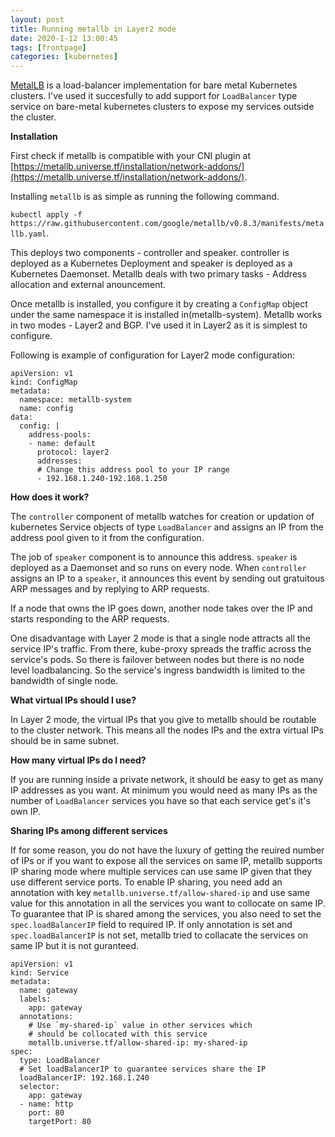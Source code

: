 ```yaml
---
layout: post
title: Running metallb in Layer2 mode
date: 2020-1-12 13:00:45
tags: [frontpage]
categories: [kubernetes]
---
```


[MetalLB](https://metallb.universe.tf/) is a load-balancer implementation for
bare metal Kubernetes clusters. I've used it succesfully to add support for
`LoadBalancer` type service on bare-metal kubernetes clusters to expose my
services outside the cluster.

**Installation**

First check if metallb is compatible with your CNI plugin at
[https://metallb.universe.tf/installation/network-addons/](https://metallb.universe.tf/installation/network-addons/).

Installing `metallb` is as simple as running the following command.

`kubectl apply -f https://raw.githubusercontent.com/google/metallb/v0.8.3/manifests/metallb.yaml`.

This deploys two components - controller and speaker. controller is deployed as
a Kubernetes Deployment and speaker is deployed as a Kubernetes Daemonset.
Metallb deals with two primary tasks - Address allocation and external
anouncement.

Once metallb is installed, you configure it by creating a `ConfigMap` object
under the same namespace it is installed in(metallb-system). Metallb works in
two modes - Layer2 and BGP. I've used it in Layer2 as it is simplest to configure.

Following is example of configuration for Layer2 mode configuration:

```
apiVersion: v1
kind: ConfigMap
metadata:
  namespace: metallb-system
  name: config
data:
  config: |
    address-pools:
    - name: default
      protocol: layer2
      addresses:
      # Change this address pool to your IP range
      - 192.168.1.240-192.168.1.250
```

**How does it work?**

The `controller` component of metallb watches for creation or updation of
kubernetes Service objects of type `LoadBalancer` and assigns an IP from the
address pool given to it from the configuration.

The job of `speaker` component is to announce this address. `speaker` is deployed as a
Daemonset and so runs on every node. When `controller` assigns an IP to a
`speaker`, it announces this event by sending out gratuitous ARP messages and by
replying to ARP requests.

If a node that owns the IP goes down, another node takes over the IP and starts
responding to the ARP requests.

One disadvantage with Layer 2 mode is that a single node attracts all the
service IP's traffic. From there, kube-proxy spreads the traffic across the
service's pods. So there is failover between nodes but there is no node level
loadbalancing. So the service's ingress bandwidth is limited to the bandwidth of
single node.

**What virtual IPs should I use?**

In Layer 2 mode, the virtual IPs that you give to metallb should be routable to the cluster
network. This means all the nodes IPs and the extra virtual IPs should be in same
subnet.

**How many virtual IPs do I need?**

If you are running inside a private network, it should be easy to get as
many IP addresses as you want. At minimum you would need as many IPs as the
number of `LoadBalancer` services you have so that each service get's it's own IP.

**Sharing IPs among different services**

If for some reason, you do not have the luxury of getting the reuired number of
IPs or if you want to expose all the services on same IP, metallb supports IP
sharing mode where multiple services can use same IP given that they use
different service ports. To enable IP sharing, you need add an annotation with
key `metallb.universe.tf/allow-shared-ip` and use same value for this annotation
in all the services you want to collocate on same IP. To guarantee that IP is
shared among the services, you also need to set the `spec.loadBalancerIP` field
to required IP. If only annotation is set and `spec.loadBalancerIP` is not set,
metallb tried to collacate the services on same IP but it is not guranteed.

```
apiVersion: v1
kind: Service
metadata:
  name: gateway
  labels:
    app: gateway
  annotations:
    # Use `my-shared-ip` value in other services which
    # should be collocated with this service
    metallb.universe.tf/allow-shared-ip: my-shared-ip
spec:
  type: LoadBalancer
  # Set loadBalancerIP to guarantee services share the IP
  loadBalancerIP: 192.168.1.240
  selector:
    app: gateway
  - name: http
    port: 80
    targetPort: 80
```
